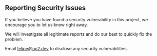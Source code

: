 ## Reporting Security Issues

If you believe you have found a security vulnerability in this project, we encourage you to let us know right away.

We will investigate all legitimate reports and do our best to quickly fix the problem.

Email felipe@on2.dev to disclose any security vulnerabilities.

